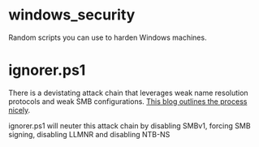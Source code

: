 # windows_security
Random scripts you can use to harden Windows machines.

# ignorer.ps1
There is a devistating attack chain that leverages weak name resolution protocols and weak SMB configurations. [This blog outlines the process nicely](https://byt3bl33d3r.github.io/practical-guide-to-ntlm-relaying-in-2017-aka-getting-a-foothold-in-under-5-minutes.html).

ignorer.ps1 will neuter this attack chain by disabling SMBv1, forcing SMB signing, disabling LLMNR and disabling NTB-NS
